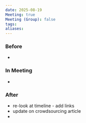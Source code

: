 ```yaml
---
date: 2025-08-19
Meeting: true
Meeting (Group): false
tags: 
aliases:
---
```


### Before
- 

### In Meeting
- 

### After
- re-look at timeline - add links
- update on crowdsourcing article
- 